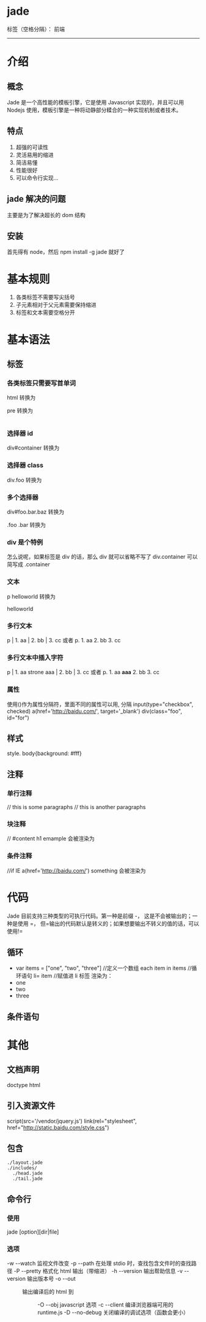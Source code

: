 # jade

标签（空格分隔）： 前端

---

# 介绍

## 概念

Jade 是一个高性能的模板引擎，它是使用 Javascript 实现的，并且可以用 Nodejs 使用，模板引擎是一种将动静部分糅合的一种实现机制或者技术。

## 特点

1. 超强的可读性
2. 灵活易用的缩进
3. 简洁易懂
4. 性能很好
5. 可以命令行实现...

## jade 解决的问题

主要是为了解决超长的 dom 结构

## 安装

首先得有 node，然后
npm install -g jade 就好了

# 基本规则

1. 各类标签不需要写尖括号
2. 子元素相对于父元素需要保持缩进
3. 标签和文本需要空格分开

# 基本语法

## 标签

### 各类标签只需要写首单词

html 转换为

  <html></html>
  pre 转换为
  <pre></pre>

### 选择器 id

div#container 转换为

  <div id="container"></div>

### 选择器 class

div.foo 转换为

  <div class="foo"></div>

### 多个选择器

div#foo.bar.baz 转换为

  <div id="foo" class="bar baz"></div>
  .foo
  .bar 转换为
  <div class="foo"></div><div class="bar"></div>

### div 是个特例

怎么说呢，如果标签是 div 的话，那么 div 就可以省略不写了
div.container 可以简写成
.container

### 文本

p helloworld 转换为

  <p>helloworld</p>

### 多行文本

p
| 1. aa
| 2. bb
| 3. cc
或者
p. 1. aa 2. bb 3. cc

### 多行文本中插入字符

p
| 1. aa
strone aaa
| 2. bb
| 3. cc
或者
p. 1. aa
<strong>aaa</strong> 2. bb 3. cc

### 属性

使用()作为属性分隔符，里面不同的属性可以用, 分隔
input(type="checkbox", checked)
a(href='http://baidu.com/', target='\_blank')
div(class="foo", id="for")

## 样式

style.
body{background: #fff}

## 注释

### 单行注释

// this is some paragraphs
// this is another paragraphs

### 块注释

//
#content
h1 emample 会被渲染为

<!--
      <div id="content">
        <h1>Example</h1>
      </div>
    -->

### 条件注释

//if IE
a(href='http://baidu.com/') something 会被渲染为

  <!--[if IE]>
      <a href="http://baidu.com/">something</a>
  <![endif]-->

# 代码

Jade 目前支持三种类型的可执行代码。第一种是前缀 -， 这是不会被输出的；一种是使用 =， 但=输出的代码默认是转义的；如果想要输出不转义的值的话，可以使用!=

## 循环

- var items = ["one", "two", "three"] //定义一个数组
  each item in items //循环语句
  li= item //赋值进 li 标签
  渲染为：
    <li>one</li>
    <li>two</li>
    <li>three</li>

## 条件语句

# 其他

## 文档声明

doctype html

## 引入资源文件

script(src='/vendor/jquery.js')
link(rel="stylesheet", href="http://static.baidu.com/style.css")

## 包含

    ./layout.jade
    ./includes/
      ./head.jade
      ./tail.jade

## 命令行

### 使用

jade [option][dir|file]

### 选项

-w --watch 监视文件改变
-p --path <path> 在处理 stdio 时，查找包含文件时的查找路径
-P --pretty 格式化 html 输出（带缩进）
-h --version 输出帮助信息
-v --version 输出版本号
-o --out <dir> 输出编译后的 html 到<dir>
-O --obj <str> javascript 选项
-c --client 编译浏览器端可用的 runtime.js
-D --no-debug 关闭编译的调试选项（函数会更小）
